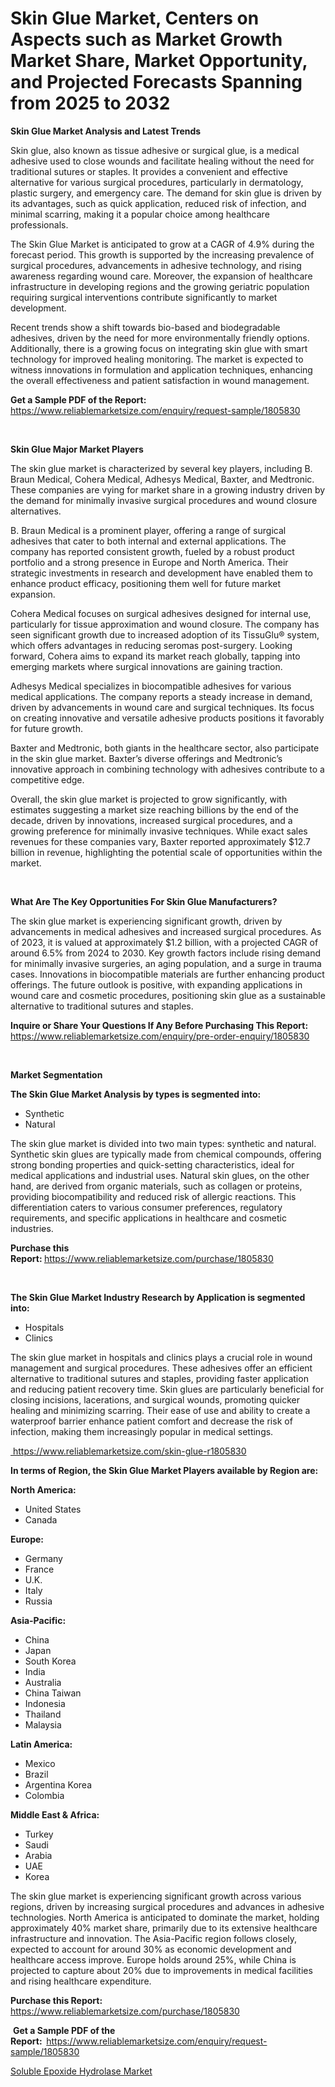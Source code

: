 <p><h1>Skin Glue Market, Centers on Aspects such as Market Growth Market Share, Market Opportunity, and Projected Forecasts Spanning from 2025 to 2032</h1></p><p><strong>Skin Glue Market Analysis and Latest Trends</strong></p>
<p><p>Skin glue, also known as tissue adhesive or surgical glue, is a medical adhesive used to close wounds and facilitate healing without the need for traditional sutures or staples. It provides a convenient and effective alternative for various surgical procedures, particularly in dermatology, plastic surgery, and emergency care. The demand for skin glue is driven by its advantages, such as quick application, reduced risk of infection, and minimal scarring, making it a popular choice among healthcare professionals.</p><p>The Skin Glue Market is anticipated to grow at a CAGR of 4.9% during the forecast period. This growth is supported by the increasing prevalence of surgical procedures, advancements in adhesive technology, and rising awareness regarding wound care. Moreover, the expansion of healthcare infrastructure in developing regions and the growing geriatric population requiring surgical interventions contribute significantly to market development.</p><p>Recent trends show a shift towards bio-based and biodegradable adhesives, driven by the need for more environmentally friendly options. Additionally, there is a growing focus on integrating skin glue with smart technology for improved healing monitoring. The market is expected to witness innovations in formulation and application techniques, enhancing the overall effectiveness and patient satisfaction in wound management.</p></p>
<p><strong>Get a Sample PDF of the Report:&nbsp;</strong> <a href="https://www.reliablemarketsize.com/enquiry/request-sample/1805830?utm_campaign=3262&utm_medium=2&utm_source=Github&utm_content=ia&utm_term=08032025&utm_id=skin-glue">https://www.reliablemarketsize.com/enquiry/request-sample/1805830</a></p>
<p>&nbsp;</p>
<p><strong>Skin Glue Major Market Players</strong></p>
<p><p>The skin glue market is characterized by several key players, including B. Braun Medical, Cohera Medical, Adhesys Medical, Baxter, and Medtronic. These companies are vying for market share in a growing industry driven by the demand for minimally invasive surgical procedures and wound closure alternatives.</p><p>B. Braun Medical is a prominent player, offering a range of surgical adhesives that cater to both internal and external applications. The company has reported consistent growth, fueled by a robust product portfolio and a strong presence in Europe and North America. Their strategic investments in research and development have enabled them to enhance product efficacy, positioning them well for future market expansion.</p><p>Cohera Medical focuses on surgical adhesives designed for internal use, particularly for tissue approximation and wound closure. The company has seen significant growth due to increased adoption of its TissuGlu® system, which offers advantages in reducing seromas post-surgery. Looking forward, Cohera aims to expand its market reach globally, tapping into emerging markets where surgical innovations are gaining traction.</p><p>Adhesys Medical specializes in biocompatible adhesives for various medical applications. The company reports a steady increase in demand, driven by advancements in wound care and surgical techniques. Its focus on creating innovative and versatile adhesive products positions it favorably for future growth.</p><p>Baxter and Medtronic, both giants in the healthcare sector, also participate in the skin glue market. Baxter’s diverse offerings and Medtronic’s innovative approach in combining technology with adhesives contribute to a competitive edge.</p><p>Overall, the skin glue market is projected to grow significantly, with estimates suggesting a market size reaching billions by the end of the decade, driven by innovations, increased surgical procedures, and a growing preference for minimally invasive techniques. While exact sales revenues for these companies vary, Baxter reported approximately $12.7 billion in revenue, highlighting the potential scale of opportunities within the market.</p></p>
<p>&nbsp;</p>
<p><strong>What Are The Key Opportunities For Skin Glue Manufacturers?</strong></p>
<p><p>The skin glue market is experiencing significant growth, driven by advancements in medical adhesives and increased surgical procedures. As of 2023, it is valued at approximately $1.2 billion, with a projected CAGR of around 6.5% from 2024 to 2030. Key growth factors include rising demand for minimally invasive surgeries, an aging population, and a surge in trauma cases. Innovations in biocompatible materials are further enhancing product offerings. The future outlook is positive, with expanding applications in wound care and cosmetic procedures, positioning skin glue as a sustainable alternative to traditional sutures and staples.</p></p>
<p><strong>Inquire or Share Your Questions If Any Before Purchasing This Report:</strong> <a href="https://www.reliablemarketsize.com/enquiry/pre-order-enquiry/1805830?utm_campaign=3262&utm_medium=2&utm_source=Github&utm_content=ia&utm_term=08032025&utm_id=skin-glue">https://www.reliablemarketsize.com/enquiry/pre-order-enquiry/1805830</a></p>
<p>&nbsp;</p>
<p><strong>Market Segmentation</strong></p>
<p><strong>The Skin Glue Market Analysis by types is segmented into:</strong></p>
<p><ul><li>Synthetic</li><li>Natural</li></ul></p>
<p><p>The skin glue market is divided into two main types: synthetic and natural. Synthetic skin glues are typically made from chemical compounds, offering strong bonding properties and quick-setting characteristics, ideal for medical applications and industrial uses. Natural skin glues, on the other hand, are derived from organic materials, such as collagen or proteins, providing biocompatibility and reduced risk of allergic reactions. This differentiation caters to various consumer preferences, regulatory requirements, and specific applications in healthcare and cosmetic industries.</p></p>
<p><strong>Purchase this Report:&nbsp;</strong><a href="https://www.reliablemarketsize.com/purchase/1805830?utm_campaign=3262&utm_medium=2&utm_source=Github&utm_content=ia&utm_term=08032025&utm_id=skin-glue">https://www.reliablemarketsize.com/purchase/1805830</a></p>
<p>&nbsp;</p>
<p><strong>The Skin Glue Market Industry Research by Application is segmented into:</strong></p>
<p><ul><li>Hospitals</li><li>Clinics</li></ul></p>
<p><p>The skin glue market in hospitals and clinics plays a crucial role in wound management and surgical procedures. These adhesives offer an efficient alternative to traditional sutures and staples, providing faster application and reducing patient recovery time. Skin glues are particularly beneficial for closing incisions, lacerations, and surgical wounds, promoting quicker healing and minimizing scarring. Their ease of use and ability to create a waterproof barrier enhance patient comfort and decrease the risk of infection, making them increasingly popular in medical settings.</p></p>
<p><a href="https://www.reliablemarketsize.com/skin-glue-r1805830?utm_campaign=3262&utm_medium=2&utm_source=Github&utm_content=ia&utm_term=08032025&utm_id=skin-glue">&nbsp;https://www.reliablemarketsize.com/skin-glue-r1805830</a></p>
<p><strong>In terms of Region, the Skin Glue Market Players available by Region are:</strong></p>
<p>
    <p> <strong> North America: </strong>
        <ul>
            <li>United States</li>
            <li>Canada</li>
        </ul>
        </p> 
    <p> <strong> Europe: </strong>
        <ul>
            <li>Germany</li>
            <li>France</li>
            <li>U.K.</li>
            <li>Italy</li>
            <li>Russia</li>
        </ul>
        </p> 
    <p> <strong> Asia-Pacific: </strong>
        <ul>
            <li>China</li>
            <li>Japan</li>
            <li>South Korea</li>
            <li>India</li>
            <li>Australia</li>
            <li>China Taiwan</li>
            <li>Indonesia</li>
            <li>Thailand</li>
            <li>Malaysia</li>
        </ul>
        </p> 
    <p> <strong> Latin America: </strong>
        <ul>
            <li>Mexico</li>
            <li>Brazil</li>
            <li>Argentina Korea</li>
            <li>Colombia</li>
        </ul>
        </p> 
    <p> <strong> Middle East & Africa: </strong>
        <ul>
            <li>Turkey</li>
            <li>Saudi</li>
            <li>Arabia</li>
            <li>UAE</li>
            <li>Korea</li>
        </ul>
    </p>
    </p>
<p><p>The skin glue market is experiencing significant growth across various regions, driven by increasing surgical procedures and advances in adhesive technologies. North America is anticipated to dominate the market, holding approximately 40% market share, primarily due to its extensive healthcare infrastructure and innovation. The Asia-Pacific region follows closely, expected to account for around 30% as economic development and healthcare access improve. Europe holds around 25%, while China is projected to capture about 20% due to improvements in medical facilities and rising healthcare expenditure.</p></p>
<p><strong>Purchase this Report: </strong><a href="https://www.reliablemarketsize.com/purchase/1805830?utm_campaign=3262&utm_medium=2&utm_source=Github&utm_content=ia&utm_term=08032025&utm_id=skin-glue">https://www.reliablemarketsize.com/purchase/1805830</a></p>
<p>&nbsp;<strong>Get a Sample PDF of the Report:&nbsp;&nbsp;</strong><a href="https://www.reliablemarketsize.com/enquiry/request-sample/1805830?utm_campaign=3262&utm_medium=2&utm_source=Github&utm_content=ia&utm_term=08032025&utm_id=skin-glue">https://www.reliablemarketsize.com/enquiry/request-sample/1805830</a></p>
<p><strong></strong></p>
<p><p><a href="https://github.com/hedbomkrahe/Market-Research-Report-List-1/blob/main/soluble-epoxide-hydrolase-market.md?utm_campaign=3262&utm_medium=2&utm_source=Github&utm_content=ia&utm_term=08032025&utm_id=skin-glue">Soluble Epoxide Hydrolase Market</a></p></p>